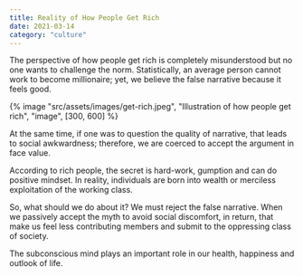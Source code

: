 ```yaml
---
title: Reality of How People Get Rich
date: 2021-03-14
category: "culture"
---
```


The perspective of how people get rich is completely misunderstood but no one wants to challenge the norm. Statistically, an average person cannot work to become millionaire; yet, we believe the false narrative because it feels good.

<!-- excerpt -->

{% image "src/assets/images/get-rich.jpeg", "Illustration of how people get rich", "image", [300, 600] %}

At the same time, if one was to question the quality of narrative, that leads to social awkwardness; therefore, we are coerced to accept the argument in face value.

According to rich people, the secret is hard-work, gumption and can do positive mindset. In reality, individuals are born into wealth or merciless exploitation of the working class.

So, what should we do about it? We must reject the false narrative. When we passively accept the myth to avoid social discomfort, in return, that make us feel less contributing members and submit to the oppressing class of society.

The subconscious mind plays an important role in our health, happiness and outlook of life.
